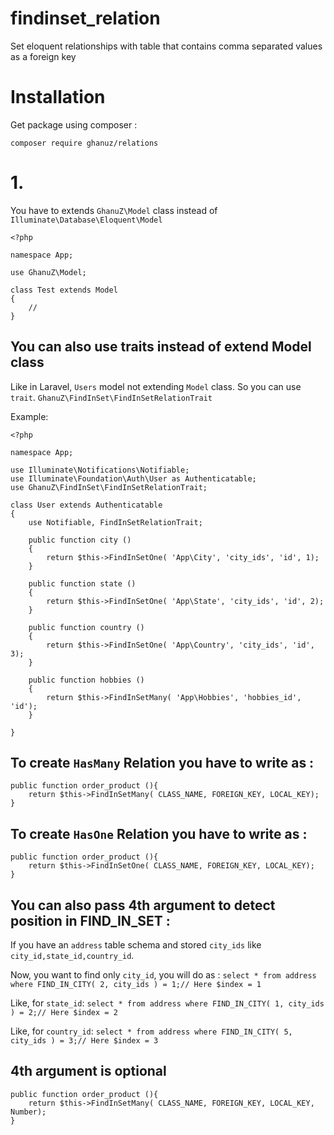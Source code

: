 # findinset_relation
Set eloquent relationships with table that contains comma separated values as a foreign key

# Installation
Get package using composer  :

`composer require ghanuz/relations`

# 1.
You have to extends `GhanuZ\Model` class instead of `Illuminate\Database\Eloquent\Model`

```
<?php

namespace App;

use GhanuZ\Model;

class Test extends Model
{
    //
}
```
## You can also use traits instead of extend Model class 
Like in Laravel, `Users` model not extending `Model` class.
So you can use `trait`.
`GhanuZ\FindInSet\FindInSetRelationTrait`

Example:
```
<?php

namespace App;

use Illuminate\Notifications\Notifiable;
use Illuminate\Foundation\Auth\User as Authenticatable;
use GhanuZ\FindInSet\FindInSetRelationTrait;

class User extends Authenticatable
{
    use Notifiable, FindInSetRelationTrait;

    public function city ()
    {
        return $this->FindInSetOne( 'App\City', 'city_ids', 'id', 1);
    }

    public function state ()
    {
        return $this->FindInSetOne( 'App\State', 'city_ids', 'id', 2);
    }

    public function country ()
    {
        return $this->FindInSetOne( 'App\Country', 'city_ids', 'id', 3);
    }

    public function hobbies ()
    {
        return $this->FindInSetMany( 'App\Hobbies', 'hobbies_id', 'id');
    }

}
```

## To create `HasMany` Relation you have to write as :

```
public function order_product (){
    return $this->FindInSetMany( CLASS_NAME, FOREIGN_KEY, LOCAL_KEY);
}
```

## To create `HasOne` Relation you have to write as :

```
public function order_product (){
    return $this->FindInSetOne( CLASS_NAME, FOREIGN_KEY, LOCAL_KEY);
}
```

## You can also pass 4th argument to detect position in FIND_IN_SET :
If you have an `address` table schema and stored `city_ids` like `city_id,state_id,country_id`.


Now, you want to find only `city_id`, you will do as :
`select * from address where FIND_IN_CITY( 2, city_ids ) = 1;// Here $index = 1` 

Like, for `state_id`:
`select * from address where FIND_IN_CITY( 1, city_ids ) = 2;// Here $index = 2`

Like, for `country_id`:
`select * from address where FIND_IN_CITY( 5, city_ids ) = 3;// Here $index = 3`

## 4th argument is optional 
```
public function order_product (){
    return $this->FindInSetMany( CLASS_NAME, FOREIGN_KEY, LOCAL_KEY, Number);
}
```